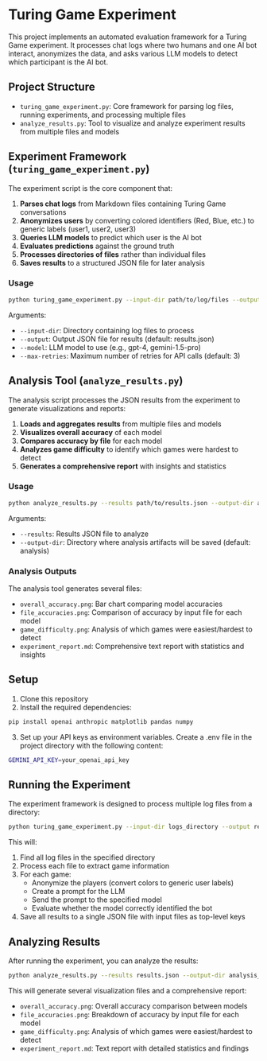 # Turing Game Experiment

This project implements an automated evaluation framework for a Turing Game experiment. It processes chat logs where two humans and one AI bot interact, anonymizes the data, and asks various LLM models to detect which participant is the AI bot.

## Project Structure

- `turing_game_experiment.py`: Core framework for parsing log files, running experiments, and processing multiple files
- `analyze_results.py`: Tool to visualize and analyze experiment results from multiple files and models

## Experiment Framework (`turing_game_experiment.py`)

The experiment script is the core component that:

1. **Parses chat logs** from Markdown files containing Turing Game conversations
2. **Anonymizes users** by converting colored identifiers (Red, Blue, etc.) to generic labels (user1, user2, user3)
3. **Queries LLM models** to predict which user is the AI bot
4. **Evaluates predictions** against the ground truth
5. **Processes directories of files** rather than individual files
6. **Saves results** to a structured JSON file for later analysis

### Usage

```bash
python turing_game_experiment.py --input-dir path/to/log/files --output results.json --model gemini-1.5-pro
```

Arguments:
- `--input-dir`: Directory containing log files to process
- `--output`: Output JSON file for results (default: results.json)
- `--model`: LLM model to use (e.g., gpt-4, gemini-1.5-pro)
- `--max-retries`: Maximum number of retries for API calls (default: 3)

## Analysis Tool (`analyze_results.py`)

The analysis script processes the JSON results from the experiment to generate visualizations and reports:

1. **Loads and aggregates results** from multiple files and models
2. **Visualizes overall accuracy** of each model
3. **Compares accuracy by file** for each model
4. **Analyzes game difficulty** to identify which games were hardest to detect
5. **Generates a comprehensive report** with insights and statistics

### Usage

```bash
python analyze_results.py --results path/to/results.json --output-dir analysis_output
```

Arguments:
- `--results`: Results JSON file to analyze
- `--output-dir`: Directory where analysis artifacts will be saved (default: analysis)

### Analysis Outputs

The analysis tool generates several files:
- `overall_accuracy.png`: Bar chart comparing model accuracies
- `file_accuracies.png`: Comparison of accuracy by input file for each model
- `game_difficulty.png`: Analysis of which games were easiest/hardest to detect
- `experiment_report.md`: Comprehensive text report with statistics and insights

## Setup

1. Clone this repository
2. Install the required dependencies:

```bash
pip install openai anthropic matplotlib pandas numpy
```

3. Set up your API keys as environment variables. Create a .env file in the project directory with the following content:

```bash
GEMINI_API_KEY=your_openai_api_key
```
## Running the Experiment

The experiment framework is designed to process multiple log files from a directory:

```bash
python turing_game_experiment.py --input-dir logs_directory --output results.json --model gemini-1.5-pro
```

This will:
1. Find all log files in the specified directory
2. Process each file to extract game information
3. For each game:
    - Anonymize the players (convert colors to generic user labels)
    - Create a prompt for the LLM
    - Send the prompt to the specified model
    - Evaluate whether the model correctly identified the bot
4. Save all results to a single JSON file with input files as top-level keys

## Analyzing Results

After running the experiment, you can analyze the results:

```bash
python analyze_results.py --results results.json --output-dir analysis_results
```

This will generate several visualization files and a comprehensive report:

- `overall_accuracy.png`: Overall accuracy comparison between models
- `file_accuracies.png`: Breakdown of accuracy by input file for each model
- `game_difficulty.png`: Analysis of which games were easiest/hardest to detect
- `experiment_report.md`: Text report with detailed statistics and findings